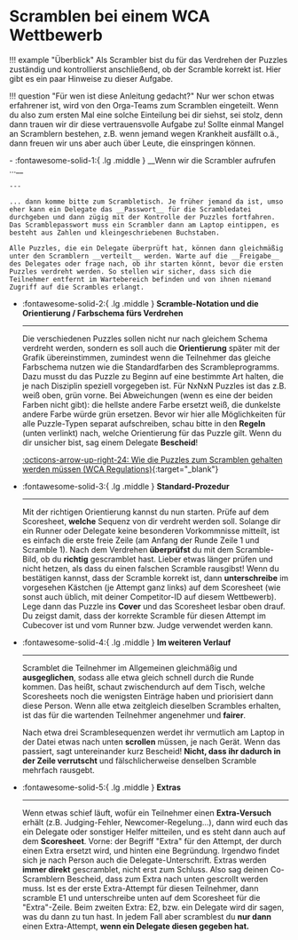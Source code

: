 # Scramblen bei einem WCA Wettbewerb

!!! example "Überblick"
    Als Scrambler bist du für das Verdrehen der Puzzles zuständig und kontrollierst anschließend, ob der Scramble korrekt ist. Hier gibt es ein paar Hinweise zu dieser Aufgabe.

!!! question "Für wen ist diese Anleitung gedacht?"
    Nur wer schon etwas erfahrener ist, wird von den Orga-Teams zum Scramblen eingeteilt. Wenn du also zum ersten Mal eine solche Einteilung bei dir siehst, sei stolz, denn dann trauen wir dir diese vertrauensvolle Aufgabe zu! Sollte einmal Mangel an Scramblern bestehen, z.B. wenn jemand wegen Krankheit ausfällt o.ä., dann freuen wir uns aber auch über Leute, die einspringen können.



<div class="grid cards" markdown>
-   :fontawesome-solid-1:{ .lg .middle } __Wenn wir die Scrambler aufrufen ...__

    ---

    ... dann komme bitte zum Scrambletisch. Je früher jemand da ist, umso eher kann ein Delegate das __Passwort__ für die Scrambledatei durchgeben und dann zügig mit der Kontrolle der Puzzles fortfahren. Das Scramblepasswort muss ein Scrambler dann am Laptop eintippen, es besteht aus Zahlen und kleingeschriebenen Buchstaben.

    Alle Puzzles, die ein Delegate überprüft hat, können dann gleichmäßig unter den Scramblern __verteilt__ werden. Warte auf die __Freigabe__ des Delegates oder frage nach, ob ihr starten könnt, bevor die ersten Puzzles verdreht werden. So stellen wir sicher, dass sich die Teilnehmer entfernt im Wartebereich befinden und von ihnen niemand Zugriff auf die Scrambles erlangt.

-   :fontawesome-solid-2:{ .lg .middle } __Scramble-Notation und die Orientierung / Farbschema fürs Verdrehen__

    ---

    Die verschiedenen Puzzles sollen nicht nur nach gleichem Schema verdreht werden, sondern es soll auch die __Orientierung__ später mit der Grafik übereinstimmen, zumindest wenn die Teilnehmer das gleiche Farbschema nutzen wie die Standardfarben des Scrambleprogramms. Dazu musst du das Puzzle zu Beginn auf eine bestimmte Art halten, die je nach Disziplin speziell vorgegeben ist. Für NxNxN Puzzles ist das z.B. weiß oben, grün vorne. Bei Abweichungen (wenn es eine der beiden Farben nicht gibt): die hellste andere Farbe ersetzt weiß, die dunkelste andere Farbe würde grün ersetzen. Bevor wir hier alle Möglichkeiten für alle Puzzle-Typen separat aufschreiben, schau bitte in den __Regeln__ (unten verlinkt) nach, welche Orientierung für das Puzzle gilt. Wenn du dir unsicher bist, sag einem Delegate __Bescheid__!

    [:octicons-arrow-up-right-24: Wie die Puzzles zum Scramblen gehalten werden müssen (WCA Regulations)](https://www.worldcubeassociation.org/regulations/full/#4d++){:target="_blank"}
</div>

<div class="grid cards" markdown>

-   :fontawesome-solid-3:{ .lg .middle } __Standard-Prozedur__

    ---

    Mit der richtigen Orientierung kannst du nun starten. Prüfe auf dem Scoresheet, __welche__ Sequenz von dir verdreht werden soll. Solange dir ein Runner oder Delegate keine besonderen Vorkommnisse mitteilt, ist es einfach die erste freie Zeile (am Anfang der Runde Zeile 1 und Scramble 1). Nach dem Verdrehen __überprüfst__ du mit dem Scramble-Bild, ob du __richtig__ gescramblet hast. Lieber etwas länger prüfen und nicht hetzen, als dass du einen falschen Scramble rausgibst! Wenn du bestätigen kannst, dass der Scramble korrekt ist, dann __unterschreibe__ im vorgesehen Kästchen (je Attempt ganz links) auf dem Scoresheet (wie sonst auch üblich, mit deiner Competitor-ID auf diesem Wettbewerb). Lege dann das Puzzle ins __Cover__ und das Scoresheet lesbar oben drauf. Du zeigst damit, dass der korrekte Scramble für diesen Attempt im Cubecover ist und vom Runner bzw. Judge verwendet werden kann.

-   :fontawesome-solid-4:{ .lg .middle } __Im weiteren Verlauf__

    ---

    Scramblet die Teilnehmer im Allgemeinen gleichmäßig und __ausgeglichen__, sodass alle etwa gleich schnell durch die Runde kommen. Das heißt, schaut zwischendurch auf dem Tisch, welche Scoresheets noch die wenigsten Einträge haben und priorisiert dann diese Person. Wenn alle etwa zeitgleich dieselben Scrambles erhalten, ist das für die wartenden Teilnehmer angenehmer und __fairer__.

    Nach etwa drei Scramblesequenzen werdet ihr vermutlich am Laptop in der Datei etwas nach unten __scrollen__ müssen, je nach Gerät. Wenn das passiert, sagt untereinander kurz Bescheid! __Nicht, dass ihr dadurch in der Zeile verrutscht__ und fälschlicherweise denselben Scramble mehrfach rausgebt.

</div>

<div class="grid cards" markdown>

-   :fontawesome-solid-5:{ .lg .middle } __Extras__

    ---

    Wenn etwas schief läuft, wofür ein Teilnehmer einen __Extra-Versuch__ erhält (z.B. Judging-Fehler, Newcomer-Regelung...), dann wird euch das ein Delegate oder sonstiger Helfer mitteilen, und es steht dann auch auf dem __Scoresheet__. Vorne: der Begriff "Extra" für den Attempt, der durch einen Extra ersetzt wird, und hinten eine Begründung. Irgendwo findet sich je nach Person auch die Delegate-Unterschrift. Extras werden __immer direkt__ gescramblet, nicht erst zum Schluss. Also sag deinen Co-Scramblern Bescheid, dass zum Extra nach unten gescrollt werden muss. Ist es der erste Extra-Attempt für diesen Teilnehmer, dann scramble E1 und unterschreibe unten auf dem Scoresheet für die "Extra"-Zeile. Beim zweiten Extra: E2, bzw. ein Delegate wird dir sagen, was du dann zu tun hast. In jedem Fall aber scramblest du __nur dann__ einen Extra-Attempt, __wenn ein Delegate diesen gegeben hat.__

</div>
